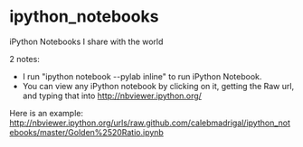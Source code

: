 ipython_notebooks
=================

iPython Notebooks I share with the world

2 notes:

* I run "ipython notebook --pylab inline" to run iPython Notebook.
* You can view any iPython notebook by clicking on it, getting the Raw url, and typing that into http://nbviewer.ipython.org/

Here is an example: http://nbviewer.ipython.org/urls/raw.github.com/calebmadrigal/ipython_notebooks/master/Golden%2520Ratio.ipynb
